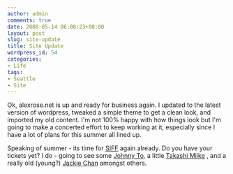 ```yaml
---
author: admin
comments: true
date: 2008-05-14 06:08:23+00:00
layout: post
slug: site-update
title: Site Update
wordpress_id: 54
categories:
- Life
tags:
- Seattle
- Site
---
```


Ok, alexrose.net is up and ready for business again. I updated to the latest version of wordpress, tweaked a simple theme to get a clean look, and imported my old content. I'm not 100% happy with how things look but I'm going to make a concerted effort to keep working at it, especially since I have a lot of plans for this summer all lined up.




Speaking of summer - its time for [SIFF](http://www.siff.net/) again already. Do you have your tickets yet? I do - going to see some [Johnny To](http://www.imdb.com/title/tt0969269/), a little [Takashi Miike](http://www.imdb.com/title/tt0906665/) , and a really old (young?) [Jackie Chan](http://www.imdb.com/title/tt0081499/) amongst others.
